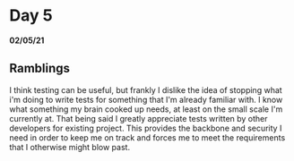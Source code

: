 # Day 5
__02/05/21__

## Ramblings

I think testing can be useful, but frankly I dislike the idea of stopping what i'm doing to write tests for something that I'm already familiar with. I know what something my brain cooked up needs, at least on the small scale I'm currently at. That being said I greatly appreciate tests written by other developers for existing project. This provides the backbone and security I need in order to keep me on track and forces me to meet the requirements that I otherwise might blow past.